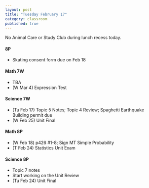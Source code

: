 ```yaml
---
layout: post
title: "Tuesday February 17"
category: classroom
published: true
---
```

<div class="alert alert-danger" role="alert">
<p>No Animal Care or Study Club during lunch recess today.</p>
</div>

#### 8P
* Skating consent form due on Feb 18

#### Math 7W
* TBA
* (W Mar 4) Expression Test

#### Science 7W
* (Tu Feb 17) Topic 5 Notes; Topic 4 Review; Spaghetti Earthquake Building permit due
* (W Feb 25) Unit Final

#### Math 8P
* (W Feb 18) p426 #1-8; Sign MT Simple Probability
* (T Feb 24) Statistics Unit Exam

#### Science 8P
* Topic 7 notes
* Start working on the Unit Review
* (Tu Feb 24) Unit Final
